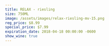 ```yaml
---
title: RELAX - riesling
size: 750ML
image: /assets/images/relax-riesling-mv-15.png
reg_price: $8.99
special_price: $7.99
expiration_date: 2018-04-18 00:00:00 -0600
show_wine: true
---
```


